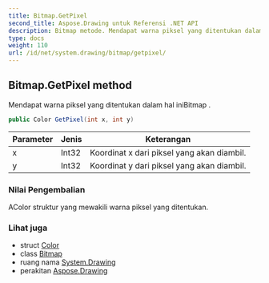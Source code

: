 ```yaml
---
title: Bitmap.GetPixel
second_title: Aspose.Drawing untuk Referensi .NET API
description: Bitmap metode. Mendapat warna piksel yang ditentukan dalam hal iniBitmap .
type: docs
weight: 110
url: /id/net/system.drawing/bitmap/getpixel/
---
```

## Bitmap.GetPixel method

Mendapat warna piksel yang ditentukan dalam hal iniBitmap .

```csharp
public Color GetPixel(int x, int y)
```

| Parameter | Jenis | Keterangan |
| --- | --- | --- |
| x | Int32 | Koordinat x dari piksel yang akan diambil. |
| y | Int32 | Koordinat y dari piksel yang akan diambil. |

### Nilai Pengembalian

AColor struktur yang mewakili warna piksel yang ditentukan.

### Lihat juga

* struct [Color](../../color/)
* class [Bitmap](../)
* ruang nama [System.Drawing](../../bitmap/)
* perakitan [Aspose.Drawing](../../../)


